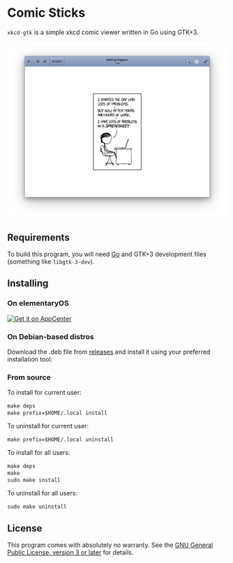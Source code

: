 # Comic Sticks

`xkcd-gtk` is a simple xkcd comic viewer written in Go using GTK+3.

![screenshot](screenshots/screenshot-1.png)

## Requirements

To build this program, you will need [Go](https://golang.org/) and GTK+3
development files (something like `libgtk-3-dev`).

## Installing

### On elementaryOS

[![Get it on AppCenter](https://appcenter.elementary.io/badge.svg)](https://appcenter.elementary.io/com.github.rkoesters.xkcd-gtk)

### On Debian-based distros

Download the .deb file from
[releases](https://github.com/rkoesters/xkcd-gtk/releases) and install
it using your preferred installation tool.

### From source

To install for current user:

	make deps
	make prefix=$HOME/.local install

To uninstall for current user:

	make prefix=$HOME/.local uninstall

To install for all users:

	make deps
	make
	sudo make install

To uninstall for all users:

	sudo make uninstall

## License

This program comes with absolutely no warranty. See the [GNU General
Public License, version 3 or later](LICENSE) for details.
